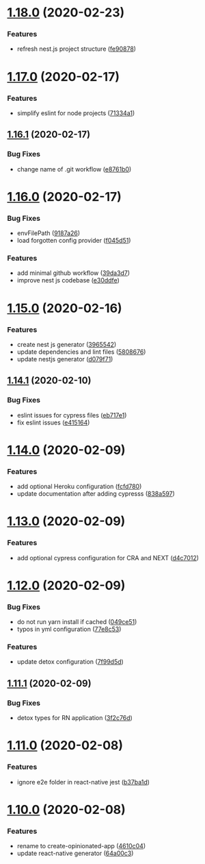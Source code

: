# [1.18.0](https://github.com/developer239/create-opinionated-app/compare/v1.17.0...v1.18.0) (2020-02-23)


### Features

* refresh nest.js project structure ([fe90878](https://github.com/developer239/create-opinionated-app/commit/fe908784d7ef681f0fad66be63f258538805b7af))

# [1.17.0](https://github.com/developer239/create-opinionated-app/compare/v1.16.1...v1.17.0) (2020-02-17)


### Features

* simplify eslint for node projects ([71334a1](https://github.com/developer239/create-opinionated-app/commit/71334a19b5c5facafcbe8e83dee1a91b66b1f2f4))

## [1.16.1](https://github.com/developer239/create-opinionated-app/compare/v1.16.0...v1.16.1) (2020-02-17)


### Bug Fixes

* change name of .git workflow ([e8761b0](https://github.com/developer239/create-opinionated-app/commit/e8761b045e9f25e6fc858cfb0bf5393ae194351d))

# [1.16.0](https://github.com/developer239/create-opinionated-app/compare/v1.15.0...v1.16.0) (2020-02-17)


### Bug Fixes

* envFilePath ([9187a26](https://github.com/developer239/create-opinionated-app/commit/9187a264e070dd58251e6244c21ea455c06eb498))
* load forgotten config provider ([f045d51](https://github.com/developer239/create-opinionated-app/commit/f045d51f10d54ce49b3e54821c1f9652c3fca74e))


### Features

* add minimal github workflow ([39da3d7](https://github.com/developer239/create-opinionated-app/commit/39da3d7f10b8326d809b99ac3c36e9a50f96b6f9))
* improve nest js codebase ([e30ddfe](https://github.com/developer239/create-opinionated-app/commit/e30ddfe6cf2f1fb20fb89b865d9c3107ef62db64))

# [1.15.0](https://github.com/developer239/create-opinionated-app/compare/v1.14.1...v1.15.0) (2020-02-16)


### Features

* create nest js generator ([3965542](https://github.com/developer239/create-opinionated-app/commit/39655427678e946e1687b0065d59864a8211403e))
* update dependencies and lint files ([5808676](https://github.com/developer239/create-opinionated-app/commit/58086765177d9b39ee9df1ac68ffec7fb3ebc5ac))
* update nestjs generator ([d079f71](https://github.com/developer239/create-opinionated-app/commit/d079f71654090393b281d8102c4f091918fa5dab))

## [1.14.1](https://github.com/developer239/create-opinionated-app/compare/v1.14.0...v1.14.1) (2020-02-10)


### Bug Fixes

* eslint issues for cypress files ([eb717e1](https://github.com/developer239/create-opinionated-app/commit/eb717e156b6315d800249629f35abc2b0c59c5b1))
* fix eslint issues ([e415164](https://github.com/developer239/create-opinionated-app/commit/e415164602af3b737e857a11d2b3f5cc21203ade))

# [1.14.0](https://github.com/developer239/create-opinionated-app/compare/v1.13.0...v1.14.0) (2020-02-09)


### Features

* add optional Heroku configuration ([fcfd780](https://github.com/developer239/create-opinionated-app/commit/fcfd78099434d0f6765b16669b9e17a5daa4c273))
* update documentation after adding cypresss ([838a597](https://github.com/developer239/create-opinionated-app/commit/838a597e148a343be2fe67cc4d55d7b3942d8905))

# [1.13.0](https://github.com/developer239/create-opinionated-app/compare/v1.12.0...v1.13.0) (2020-02-09)


### Features

* add optional cypress configuration for CRA and NEXT ([d4c7012](https://github.com/developer239/create-opinionated-app/commit/d4c701264f4890e75388a83e3c2a9e8fb9d5f9f9))

# [1.12.0](https://github.com/developer239/create-opinionated-app/compare/v1.11.1...v1.12.0) (2020-02-09)


### Bug Fixes

* do not run yarn install if cached ([049ce51](https://github.com/developer239/create-opinionated-app/commit/049ce51848510a524a0151e656c44c9b619bfa5b))
* typos in yml configuration ([77e8c53](https://github.com/developer239/create-opinionated-app/commit/77e8c535b370e570329b9a0db39209e5d3c28e36))


### Features

* update detox configuration ([7f99d5d](https://github.com/developer239/create-opinionated-app/commit/7f99d5d36539493a6c03844fb2703da9ba90e9e7))

## [1.11.1](https://github.com/developer239/create-opinionated-app/compare/v1.11.0...v1.11.1) (2020-02-09)


### Bug Fixes

* detox types for RN application ([3f2c76d](https://github.com/developer239/create-opinionated-app/commit/3f2c76d363c973a935eb23e8d7304a38c68eb069))

# [1.11.0](https://github.com/developer239/create-opinionated-app/compare/v1.10.0...v1.11.0) (2020-02-08)


### Features

* ignore e2e folder in react-native jest ([b37ba1d](https://github.com/developer239/create-opinionated-app/commit/b37ba1daddcac5935c86bda4f2ffd9d76c09dc67))

# [1.10.0](https://github.com/developer239/create-opinionated-app/compare/v1.9.4...v1.10.0) (2020-02-08)


### Features

* rename to create-opinionated-app ([4610c04](https://github.com/developer239/create-opinionated-app/commit/4610c0436970ac75f126ba9f36412273b1701a48))
* update react-native generator ([64a00c3](https://github.com/developer239/create-opinionated-app/commit/64a00c3fe4fbe5c7eee75e6bdfcbb405d6f75852))
